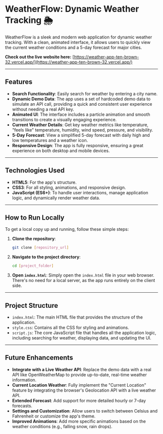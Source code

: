 # WeatherFlow: Dynamic Weather Tracking 🌦️

WeatherFlow is a sleek and modern web application for dynamic weather tracking. With a clean, animated interface, it allows users to quickly view the current weather conditions and a 5-day forecast for major cities.

**Check out the live website here:** [https://weather-app-ten-brown-32.vercel.app/](https://weather-app-ten-brown-32.vercel.app/)

-----

## Features

  - **Search Functionality**: Easily search for weather by entering a city name.
  - **Dynamic Demo Data**: The app uses a set of hardcoded demo data to simulate an API call, providing a quick and consistent user experience without needing a real API key.
  - **Animated UI**: The interface includes a particle animation and smooth transitions to create a visually engaging experience.
  - **Current Weather Details**: Get key weather metrics like temperature, "feels like" temperature, humidity, wind speed, pressure, and visibility.
  - **5-Day Forecast**: View a simplified 5-day forecast with daily high and low temperatures and a weather icon.
  - **Responsive Design**: The app is fully responsive, ensuring a great experience on both desktop and mobile devices.

-----

## Technologies Used

  - **HTML5**: For the app's structure.
  - **CSS3**: For all styling, animations, and responsive design.
  - **JavaScript (ES6+)**: To handle user interactions, manage application logic, and dynamically render weather data.

-----

## How to Run Locally

To get a local copy up and running, follow these simple steps:

1.  **Clone the repository**:
    ```bash
    git clone [repository_url]
    ```
2.  **Navigate to the project directory**:
    ```bash
    cd [project_folder]
    ```
3.  **Open `index.html`**: Simply open the `index.html` file in your web browser. There's no need for a local server, as the app runs entirely on the client side.

-----

## Project Structure

  - `index.html`: The main HTML file that provides the structure of the application.
  - `style.css`: Contains all the CSS for styling and animations.
  - `script.js`: The core JavaScript file that handles all the application logic, including searching for weather, displaying data, and updating the UI.

-----

## Future Enhancements

  - **Integrate with a Live Weather API**: Replace the demo data with a real API like OpenWeatherMap to provide up-to-date, real-time weather information.
  - **Current Location Weather**: Fully implement the "Current Location" feature by integrating the browser's Geolocation API with a live weather API.
  - **Extended Forecast**: Add support for more detailed hourly or 7-day forecasts.
  - **Settings and Customization**: Allow users to switch between Celsius and Fahrenheit or customize the app's theme.
  - **Improved Animations**: Add more specific animations based on the weather conditions (e.g., falling snow, rain drops).
